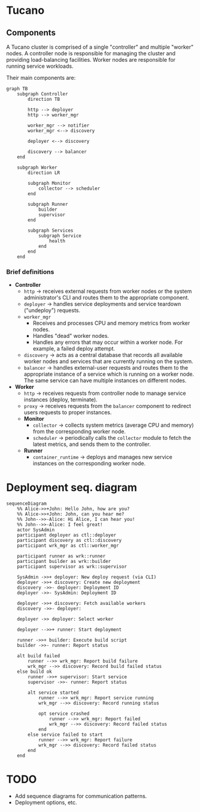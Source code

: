 # Tucano

## Components

A Tucano cluster is comprised of a single "controller" and multiple "worker"
nodes. A controller node is responsible for managing the cluster and providing
load-balancing facilities. Worker nodes are responsible for running service
workloads.

Their main components are:

```mermaid
graph TB
    subgraph Controller
        direction TB

        http --> deployer
        http --> worker_mgr

        worker_mgr --> notifier
        worker_mgr <--> discovery

        deployer <--> discovery

        discovery --> balancer
    end

    subgraph Worker
        direction LR

        subgraph Monitor
            collector --> scheduler
        end

        subgraph Runner
            builder
            supervisor
        end

        subgraph Services
            subgraph Service
                health
            end
        end
    end
```

### Brief definitions

- **Controller**
  - `http` -> receives external requests from worker nodes or the system
    administrator's CLI and routes them to the appropriate component.
  - `deployer` -> handles service deployments and service teardown ("undeploy")
    requests.
  - `worker_mgr`
    - Receives and processes CPU and memory metrics from worker nodes.
    - Handles "dead" worker nodes.
    - Handles any errors that may occur within a worker node. For example, a
      failed deploy attempt.
  - `discovery` -> acts as a central database that records all available worker
    nodes and services that are currently running on the system.
  - `balancer` -> handles external-user requests and routes them to the appropriate instance of a service which is running on a worker node. The same service can have multiple instances on different nodes.
- **Worker**
  - `http` -> receives requests from controller node to manage service instances (deploy, terminate).
  - `proxy` -> receives requests from the `balancer` component to redirect users requests to proper instances. 
  - **Monitor**
    - `collector` -> collects system metrics (average CPU and memory) from the
      corresponding worker node.
    - `scheduler` -> periodically calls the `collector` module to fetch the latest
      metrics, and sends them to the controller.
  - **Runner**
    - `container_runtime` -> deploys and manages new service instances on the corresponding worker node.
    
# Deployment seq. diagram

```mermaid
sequenceDiagram
    %% Alice->>+John: Hello John, how are you?
    %% Alice->>+John: John, can you hear me?
    %% John-->>-Alice: Hi Alice, I can hear you!
    %% John-->>-Alice: I feel great!
    actor SysAdmin
    participant deployer as ctl::deployer
    participant discovery as ctl::discovery
    participant wrk_mgr as ctl::worker_mgr

    participant runner as wrk::runner
    participant builder as wrk::builder
    participant supervisor as wrk::supervisor

    SysAdmin ->>+ deployer: New deploy request (via CLI)
    deployer ->>+ discovery: Create new deployment
    discovery ->>- deployer: Deployment ID
    deployer ->>- SysAdmin: Deployment ID

    deployer ->>+ discovery: Fetch available workers
    discovery ->>- deployer: 

    deployer ->> deployer: Select worker

    deployer -->>+ runner: Start deployment

    runner ->>+ builder: Execute build script
    builder ->>- runner: Report status

    alt build failed
        runner -->> wrk_mgr: Report build failure
        wrk_mgr -->> discovery: Record build failed status
    else build ok
        runner ->>+ supervisor: Start service
        supervisor ->>- runner: Report status

        alt service started
            runner -->> wrk_mgr: Report service running
            wrk_mgr -->> discovery: Record running status

            opt service crashed
                runner -->> wrk_mgr: Report failed
                wrk_mgr -->> discovery: Record failed status
            end
        else service failed to start
            runner -->> wrk_mgr: Report failure
            wrk_mgr -->> discovery: Record failed status
        end
    end
```

# TODO

- Add sequence diagrams for communication patterns.
- Deployment options, etc.
